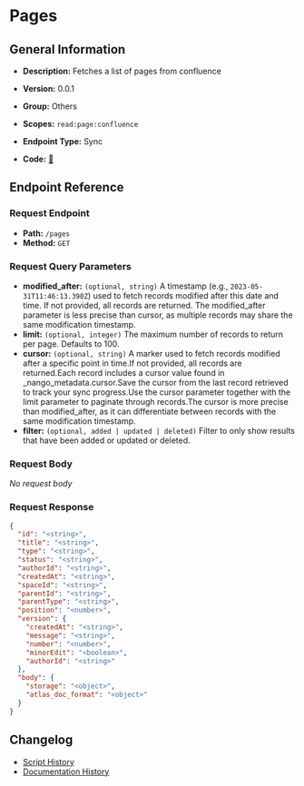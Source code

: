 # Pages

## General Information

- **Description:** Fetches a list of pages from confluence

- **Version:** 0.0.1
- **Group:** Others
- **Scopes:** `read:page:confluence`
- **Endpoint Type:** Sync
- **Code:** [🔗](https://github.com/NangoHQ/integration-templates/tree/main/integrations/confluence/syncs/pages.ts)


## Endpoint Reference

### Request Endpoint

- **Path:** `/pages`
- **Method:** `GET`

### Request Query Parameters

- **modified_after:** `(optional, string)` A timestamp (e.g., `2023-05-31T11:46:13.390Z`) used to fetch records modified after this date and time. If not provided, all records are returned. The modified_after parameter is less precise than cursor, as multiple records may share the same modification timestamp.
- **limit:** `(optional, integer)` The maximum number of records to return per page. Defaults to 100.
- **cursor:** `(optional, string)` A marker used to fetch records modified after a specific point in time.If not provided, all records are returned.Each record includes a cursor value found in _nango_metadata.cursor.Save the cursor from the last record retrieved to track your sync progress.Use the cursor parameter together with the limit parameter to paginate through records.The cursor is more precise than modified_after, as it can differentiate between records with the same modification timestamp.
- **filter:** `(optional, added | updated | deleted)` Filter to only show results that have been added or updated or deleted.

### Request Body

_No request body_

### Request Response

```json
{
  "id": "<string>",
  "title": "<string>",
  "type": "<string>",
  "status": "<string>",
  "authorId": "<string>",
  "createdAt": "<string>",
  "spaceId": "<string>",
  "parentId": "<string>",
  "parentType": "<string>",
  "position": "<number>",
  "version": {
    "createdAt": "<string>",
    "message": "<string>",
    "number": "<number>",
    "minorEdit": "<boolean>",
    "authorId": "<string>"
  },
  "body": {
    "storage": "<object>",
    "atlas_doc_format": "<object>"
  }
}
```

## Changelog

- [Script History](https://github.com/NangoHQ/integration-templates/commits/main/integrations/confluence/syncs/pages.ts)
- [Documentation History](https://github.com/NangoHQ/integration-templates/commits/main/integrations/confluence/syncs/pages.md)

<!-- END  GENERATED CONTENT -->

